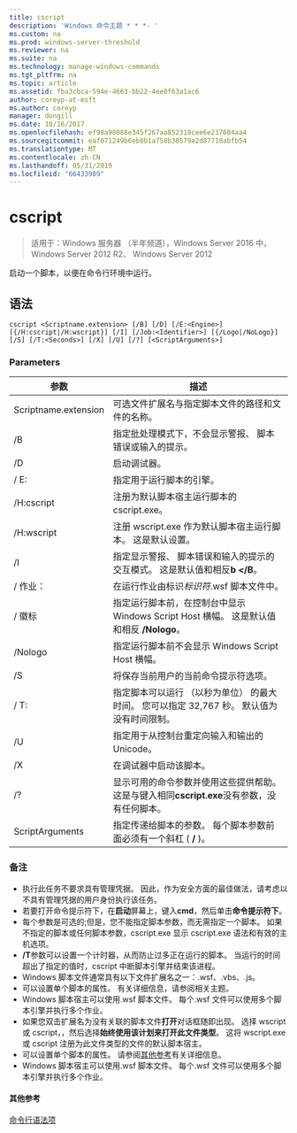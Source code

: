 ```yaml
---
title: cscript
description: 'Windows 命令主题 * * *- '
ms.custom: na
ms.prod: windows-server-threshold
ms.reviewer: na
ms.suite: na
ms.technology: manage-windows-commands
ms.tgt_pltfrm: na
ms.topic: article
ms.assetid: fba3cbca-594e-4663-bb22-4ee0f63a1ac6
author: coreyp-at-msft
ms.author: coreyp
manager: dongill
ms.date: 10/16/2017
ms.openlocfilehash: ef98a98088e345f267aa852318cee6e237604aa4
ms.sourcegitcommit: eaf071249b6eb6b1a758b38579a2d87710abfb54
ms.translationtype: MT
ms.contentlocale: zh-CN
ms.lasthandoff: 05/31/2019
ms.locfileid: "66433989"
---
```

# <a name="cscript"></a>cscript

>适用于：Windows 服务器 （半年频道），Windows Server 2016 中，Windows Server 2012 R2、 Windows Server 2012

启动一个脚本，以便在命令行环境中运行。
## <a name="syntax"></a>语法
```
cscript <Scriptname.extension> [/B] [/D] [/E:<Engine>] [{/H:cscript|/H:wscript}] [/I] [/Job:<Identifier>] [{/Logo|/NoLogo}] [/S] [/T:<Seconds>] [/X] [/U] [/?] [<ScriptArguments>]
```
### <a name="parameters"></a>Parameters

|      参数       |                                                                      描述                                                                       |
|----------------------|--------------------------------------------------------------------------------------------------------------------------------------------------------|
| Scriptname.extension |                                 可选文件扩展名与指定脚本文件的路径和文件的名称。                                 |
|          /B          |                                指定批处理模式下，不会显示警报、 脚本错误或输入的提示。                                |
|          /D          |                                                                  启动调试器。                                                                  |
|     / E:<Engine>      |                                                  指定用于运行脚本的引擎。                                                  |
|      /H:cscript      |                                         注册为默认脚本宿主运行脚本的 cscript.exe。                                          |
|      /H:wscript      |                               注册 wscript.exe 作为默认脚本宿主运行脚本。 这是默认设置。                               |
|          /I          |        指定显示警报、 脚本错误和输入的提示的交互模式。 这是默认值和相反**b </B**。         |
|  / 作业：<Identifier>   |                                             在运行作业由标识*标识符*.wsf 脚本文件中。                                             |
|        / 徽标         | 指定运行脚本前，在控制台中显示 Windows Script Host 横幅。 这是默认值和相反 **/Nologo**。 |
|       /Nologo        |                                 指定运行脚本前不会显示 Windows Script Host 横幅。                                 |
|          /S          |                                             将保存当前用户的当前命令提示符选项。                                             |
|     / T:<Seconds>     |            指定脚本可以运行 （以秒为单位） 的最大时间。 您可以指定 32,767 秒。 默认值为没有时间限制。             |
|          /U          |                                      指定用于从控制台重定向输入和输出的 Unicode。                                       |
|          /X          |                                                           在调试器中启动该脚本。                                                           |
|          /?          |  显示可用的命令参数并使用这些提供帮助。 这是与键入相同**cscript.exe**没有参数，没有任何脚本。  |
|   ScriptArguments    |                        指定传递给脚本的参数。 每个脚本参数前面必须有一个斜杠 ( **/** )。                         |

### <a name="remarks"></a>备注
-   执行此任务不要求具有管理凭据。 因此，作为安全方面的最佳做法，请考虑以不具有管理凭据的用户身份执行该任务。
-   若要打开命令提示符下，在**启动**屏幕上，键入**cmd**，然后单击**命令提示符下**。
-   每个参数是可选的;但是，您不能指定脚本参数，而无需指定一个脚本。 如果不指定的脚本或任何脚本参数，cscript.exe 显示 cscript.exe 语法和有效的主机选项。
-   **/T**参数可以设置一个计时器，从而防止过多正在运行的脚本。 当运行的时间超出了指定的值时，cscript 中断脚本引擎并结束该进程。
-   Windows 脚本文件通常具有以下文件扩展名之一：.wsf、.vbs、.js。
-   可以设置单个脚本的属性。 有关详细信息，请参阅相关主题。
-   Windows 脚本宿主可以使用.wsf 脚本文件。 每个.wsf 文件可以使用多个脚本引擎并执行多个作业。
-   如果您双击扩展名为没有关联的脚本文件**打开**对话框随即出现。 选择 wscript 或 cscript，，然后选择**始终使用该计划来打开此文件类型**。 这将 wscript.exe 或 cscript 注册为此文件类型的文件的默认脚本宿主。
-   可以设置单个脚本的属性。 请参阅[其他参考](#BKMK_references)有关详细信息。
-   Windows 脚本宿主可以使用.wsf 脚本文件。 每个.wsf 文件可以使用多个脚本引擎并执行多个作业。

#### <a name="BKMK_references"></a>其他参考

[命令行语法项](command-line-syntax-key.md)
